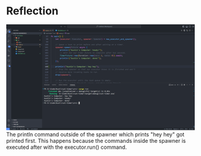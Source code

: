 # Reflection

![Added println outside of spawner](assets/1.png)
The println command outside of the spawner which prints "hey hey" got printed first. This happens because the commands inside the spawner is executed after with the executor.run() command.
